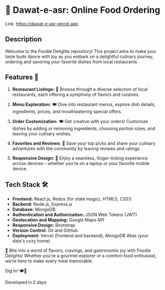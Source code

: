# 🍔 Dawat-e-asr: Online Food Ordering 

Link: https://dawat-e-asr.vercel.app

## Description
Welcome to the Foodie Delights repository! This project aims to make your taste buds dance with joy as you embark on a delightful culinary journey, ordering and savoring your favorite dishes from local restaurants.

## Features 🌟

1. **Restaurant Listings:** 🍕 Browse through a diverse selection of local restaurants, each offering a symphony of flavors and cuisines.

2. **Menu Exploration:** 🍽️ Dive into restaurant menus, explore dish details, ingredients, prices, and mouthwatering special offers.

3. **Order Customization:** 🍽️ Get creative with your orders! Customize dishes by adding or removing ingredients, choosing portion sizes, and leaving your culinary wishes.

4. **Favorites and Reviews:** 🌟 Save your top picks and share your culinary adventures with the community by leaving reviews and ratings.

5. **Responsive Design:** 📱 Enjoy a seamless, finger-licking experience across devices – whether you're on a laptop or your favorite mobile device.

## Tech Stack 🛠️

- **Frontend:** React.js, Redux (for state magic), HTML5, CSS3
- **Backend:** Node.js, Express.js
- **Database:** MongoDB
- **Authentication and Authorization:** JSON Web Tokens (JWT)
- **Geolocation and Mapping:** Google Maps API
- **Responsive Design:** Bootstrap
- **Version Control:** Git and GitHub
- **Deployment:** Vercel (frontend and backend), MongoDB Atlas (your data's cozy home)

🍟 Bite into a world of flavors, cravings, and gastronomic joy with Foodie Delights! Whether you're a gourmet explorer or a comfort-food enthusiast, we're here to make every meal memorable.

Dig in! 🍽️🎉

Developed in 2 days 
